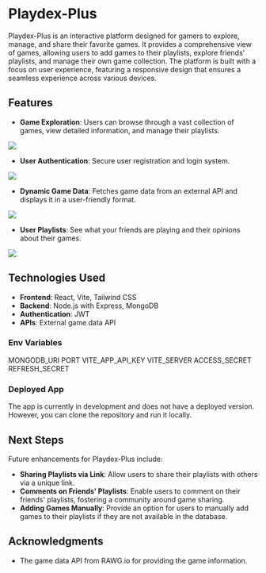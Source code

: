 # Playdex-Plus

Playdex-Plus is an interactive platform designed for gamers to explore, manage, and share their favorite games. It provides a comprehensive view of games, allowing users to add games to their playlists, explore friends' playlists, and manage their own game collection. The platform is built with a focus on user experience, featuring a responsive design that ensures a seamless experience across various devices.

## Features

- **Game Exploration**: Users can browse through a vast collection of games, view detailed information, and manage their playlists.
<img src="https://imgur.com/Xh3CKq5.jpeg">

- **User Authentication**: Secure user registration and login system.
<img src="https://imgur.com/agu66q8.jpeg">

- **Dynamic Game Data**: Fetches game data from an external API and displays it in a user-friendly format.
<img src="https://imgur.com/rEQ4Ihm.jpeg">

- **User Playlists**: See what your friends are playing and their opinions about their games.
<img src="https://imgur.com/XBhydzM.jpeg">

## Technologies Used

- **Frontend**: React, Vite, Tailwind CSS
- **Backend**: Node.js with Express, MongoDB
- **Authentication**: JWT
- **APIs**: External game data API

### Env Variables

MONGODB_URI
PORT
VITE_APP_API_KEY
VITE_SERVER
ACCESS_SECRET
REFRESH_SECRET


### Deployed App

The app is currently in development and does not have a deployed version. However, you can clone the repository and run it locally.

## Next Steps

Future enhancements for Playdex-Plus include:

- **Sharing Playlists via Link**: Allow users to share their playlists with others via a unique link.
- **Comments on Friends' Playlists**: Enable users to comment on their friends' playlists, fostering a community around game sharing.
- **Adding Games Manually**: Provide an option for users to manually add games to their playlists if they are not available in the database.

##

## Acknowledgments

- The game data API from RAWG.io for providing the game information.
